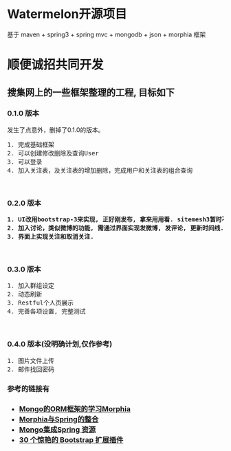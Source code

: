<h1>Watermelon开源项目</h1>
<div>基于  maven + spring3 + spring mvc + mongodb + json + morphia 框架</div>

<h1>顺便诚招共同开发</h1>

<h2>搜集网上的一些框架整理的工程, 目标如下</h2>

<h3>0.1.0 版本</h3>
发生了点意外，删掉了0.1.0的版本。
<pre>
1. 完成基础框架
2. 可以创建修改删除及查询User
3. 可以登录
4. 加入关注表，及关注表的增加删除，完成用户和关注表的组合查询
</pre>
<br>
<h3>0.2.0 版本</h3>
<strong><pre>
1. UI改用bootstrap-3来实现, 正好刚发布, 拿来用用看. sitemesh3暂时不加, 需要时再引入.
2. 加入讨论，类似微博的功能, 需通过界面实现发微博, 发评论, 更新时间线.
3. 界面上实现关注和取消关注.
</pre></strong>
<br>
<h3>0.3.0 版本</h3>
<pre>
1. 加入群组设定
2. 动态刷新
3. Restful个人页展示
4. 完善各项设置, 完整测试
</pre>
<br>
<h3>0.4.0 版本(没明确计划,仅作参考)</h3>
<pre>
1. 图片文件上传
2. 邮件找回密码
</pre>

<h3>参考的链接有<h3>
<ul>
  <li><a href="http://topmanopensource.iteye.com/category/58118" target="_blank">Mongo的ORM框架的学习Morphia</a></li>  
  <li><a href="http://www.blogjava.net/watchzerg/archive/2012/09/21/388291.html" target="_blank">Morphia与Spring的整合</a></li>
  <li><a href="http://download.csdn.net/detail/mapeijie888/4221150" target="_blank">Mongo集成Spring 资源</a></li>
  <li><a href="http://www.oschina.net/news/43645/30-amazing-plugins-extend-twitter-bootstrap" target="_blank">30 个惊艳的 Bootstrap 扩展插件</a></li>
</ul>
